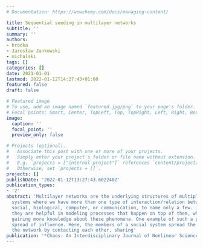 ```yaml
---
# Documentation: https://wowchemy.com/docs/managing-content/

title: Sequential seeding in multilayer networks
subtitle: ''
summary: ''
authors:
- brodka
- Jarosław Jankowski
- michalski
tags: []
categories: []
date: 2021-01-01
lastmod: 2022-01-12T14:27:43+01:00
featured: false
draft: false

# Featured image
# To use, add an image named `featured.jpg/png` to your page's folder.
# Focal points: Smart, Center, TopLeft, Top, TopRight, Left, Right, BottomLeft, Bottom, BottomRight.
image:
  caption: ''
  focal_point: ''
  preview_only: false

# Projects (optional).
#   Associate this post with one or more of your projects.
#   Simply enter your project's folder or file name without extension.
#   E.g. `projects = ["internal-project"]` references `content/project/deep-learning/index.md`.
#   Otherwise, set `projects = []`.
projects: []
publishDate: '2022-01-12T13:27:43.602240Z'
publication_types:
- '2'
abstract: 'Multilayer networks are the underlying structures of multiple real-world
  systems where we have more than one type of interaction/relation between nodes:
  social, biological, computer, or communication, to name only a few. In many cases,
  they are helpful in modeling processes that happen on top of them, which leads to
  gaining more knowledge about these phenomena. One example of such a process is the
  spread of influence. Here, the members of a social system spread the influence across
  the network by contacting each other, sharing'
publication: '*Chaos: An Interdisciplinary Journal of Nonlinear Science*'
---
```

